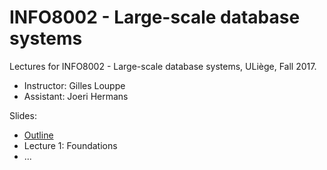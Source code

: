# INFO8002 - Large-scale database systems

Lectures for INFO8002 - Large-scale database systems, ULiège, Fall 2017.

- Instructor: Gilles Louppe
- Assistant: Joeri Hermans

Slides:

- [Outline](https://glouppe.github.io/info8002-large-scale-database-systems/?p=outline.md)
- Lecture 1: Foundations
- ...
